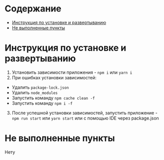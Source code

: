 # Cодержание

- [Инструкция по установке и развертыванию](#инструкция-по-установке-и-развертыванию)
- [Не выполненные пункты](#не-выполненные-пункты)

# Инструкция по установке и развертыванию

1. Установить зависимости приложения - `npm i` или `yarn i`
2. При ошибках установки зависимостей:

- Удалить `package-lock.json`
- Удалить `node_modules`
- Запустить команду `npm cache clean -f`
- Запустить команду `npm i -f`

3. После успешной установки зависимостей, запустить приложение - `npm run start` или `yarn start` или с помощью IDE через package.json

# Не выполненные пункты

Нету
